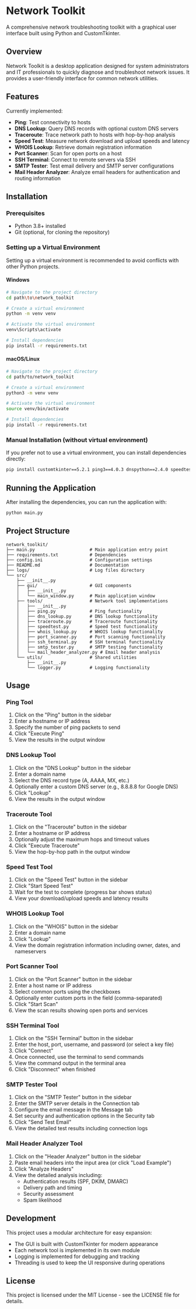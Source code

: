 # Network Toolkit

A comprehensive network troubleshooting toolkit with a graphical user interface built using Python and CustomTkinter.

## Overview

Network Toolkit is a desktop application designed for system administrators and IT professionals to quickly diagnose and troubleshoot network issues. It provides a user-friendly interface for common network utilities.

## Features

Currently implemented:
- **Ping**: Test connectivity to hosts
- **DNS Lookup**: Query DNS records with optional custom DNS servers
- **Traceroute**: Trace network path to hosts with hop-by-hop analysis
- **Speed Test**: Measure network download and upload speeds and latency
- **WHOIS Lookup**: Retrieve domain registration information
- **Port Scanner**: Scan for open ports on a host
- **SSH Terminal**: Connect to remote servers via SSH
- **SMTP Tester**: Test email delivery and SMTP server configurations
- **Mail Header Analyzer**: Analyze email headers for authentication and routing information

## Installation

### Prerequisites

- Python 3.8+ installed
- Git (optional, for cloning the repository)

### Setting up a Virtual Environment

Setting up a virtual environment is recommended to avoid conflicts with other Python projects.

#### Windows

```bash
# Navigate to the project directory
cd path\to\network_toolkit

# Create a virtual environment
python -m venv venv

# Activate the virtual environment
venv\Scripts\activate

# Install dependencies
pip install -r requirements.txt
```

#### macOS/Linux

```bash
# Navigate to the project directory
cd path/to/network_toolkit

# Create a virtual environment
python3 -m venv venv

# Activate the virtual environment
source venv/bin/activate

# Install dependencies
pip install -r requirements.txt
```

### Manual Installation (without virtual environment)

If you prefer not to use a virtual environment, you can install dependencies directly:

```bash
pip install customtkinter==5.2.1 ping3==4.0.3 dnspython==2.4.0 speedtest-cli==2.1.3 python-whois==0.8.0
```

## Running the Application

After installing the dependencies, you can run the application with:

```bash
python main.py
```

## Project Structure

```
network_toolkit/
├── main.py                     # Main application entry point
├── requirements.txt            # Dependencies
├── config.ini                  # Configuration settings
├── README.md                   # Documentation
├── logs/                       # Log files directory
└── src/
    ├── __init__.py
    ├── gui/                    # GUI components
    │   ├── __init__.py
    │   └── main_window.py      # Main application window
    ├── tools/                  # Network tool implementations
    │   ├── __init__.py
    │   ├── ping.py             # Ping functionality
    │   ├── dns_lookup.py       # DNS lookup functionality
    │   ├── traceroute.py       # Traceroute functionality
    │   ├── speedtest.py        # Speed test functionality
    │   ├── whois_lookup.py     # WHOIS lookup functionality
    │   ├── port_scanner.py     # Port scanning functionality
    │   ├── ssh_terminal.py     # SSH terminal functionality
    │   ├── smtp_tester.py      # SMTP testing functionality
    │   └── mail_header_analyzer.py # Email header analysis
    └── utils/                  # Shared utilities
        ├── __init__.py
        └── logger.py           # Logging functionality
```

## Usage

### Ping Tool

1. Click on the "Ping" button in the sidebar
2. Enter a hostname or IP address
3. Specify the number of ping packets to send
4. Click "Execute Ping"
5. View the results in the output window

### DNS Lookup Tool

1. Click on the "DNS Lookup" button in the sidebar
2. Enter a domain name
3. Select the DNS record type (A, AAAA, MX, etc.)
4. Optionally enter a custom DNS server (e.g., 8.8.8.8 for Google DNS)
5. Click "Lookup"
6. View the results in the output window

### Traceroute Tool

1. Click on the "Traceroute" button in the sidebar
2. Enter a hostname or IP address
3. Optionally adjust the maximum hops and timeout values
4. Click "Execute Traceroute"
5. View the hop-by-hop path in the output window

### Speed Test Tool

1. Click on the "Speed Test" button in the sidebar
2. Click "Start Speed Test"
3. Wait for the test to complete (progress bar shows status)
4. View your download/upload speeds and latency results

### WHOIS Lookup Tool

1. Click on the "WHOIS" button in the sidebar
2. Enter a domain name
3. Click "Lookup"
4. View the domain registration information including owner, dates, and nameservers

### Port Scanner Tool

1. Click on the "Port Scanner" button in the sidebar
2. Enter a host name or IP address
3. Select common ports using the checkboxes
4. Optionally enter custom ports in the field (comma-separated)
5. Click "Start Scan"
6. View the scan results showing open ports and services

### SSH Terminal Tool

1. Click on the "SSH Terminal" button in the sidebar
2. Enter the host, port, username, and password (or select a key file)
3. Click "Connect"
4. Once connected, use the terminal to send commands
5. View the command output in the terminal area
6. Click "Disconnect" when finished

### SMTP Tester Tool

1. Click on the "SMTP Tester" button in the sidebar
2. Enter the SMTP server details in the Connection tab
3. Configure the email message in the Message tab
4. Set security and authentication options in the Security tab
5. Click "Send Test Email"
6. View the detailed test results including connection logs

### Mail Header Analyzer Tool

1. Click on the "Header Analyzer" button in the sidebar
2. Paste email headers into the input area (or click "Load Example")
3. Click "Analyze Headers"
4. View the detailed analysis including:
   - Authentication results (SPF, DKIM, DMARC)
   - Delivery path and timing
   - Security assessment
   - Spam likelihood

## Development

This project uses a modular architecture for easy expansion:

- The GUI is built with CustomTkinter for modern appearance
- Each network tool is implemented in its own module
- Logging is implemented for debugging and tracking
- Threading is used to keep the UI responsive during operations

## License

This project is licensed under the MIT License - see the LICENSE file for details.
